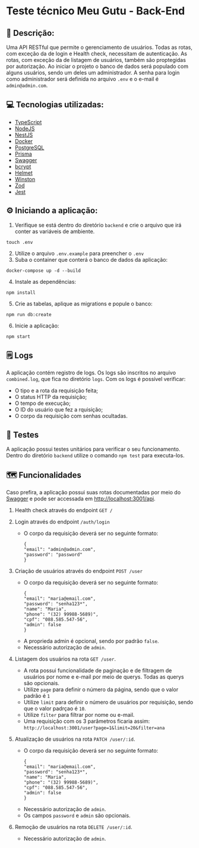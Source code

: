 # Teste técnico Meu Gutu - Back-End

## 📝 Descrição:
Uma API RESTful que permite o gerenciamento de usuários. Todas as rotas, com exceção da de login e Health check, necessitam de autenticação. As rotas, com exceção da de listagem de usuários, também são proptegidas por autorização. Ao iniciar o projeto o banco de dados será populado com alguns usuários, sendo um deles um administrador. A senha para login como administrador será definida no arquivo ```.env``` e o e-mail é ```admin@admin.com```.  

## 💻 Tecnologias utilizadas:
- <a href="https://www.typescriptlang.org/" target="_blank">TypeScript</a>
- <a href="https://nodejs.org/en" target="_blank">NodeJS</a>
- <a href="https://nestjs.com/" target="_blank">NestJS</a>
- <a href="https://www.docker.com/" target="_blank">Docker</a>
- <a href="https://www.postgresql.org/">PostgreSQL</a>
- <a href="https://www.prisma.io/" target="_blank">Prisma</a>
- <a href="https://swagger.io/" target="_blank">Swagger</a>
- <a href="https://github.com/kelektiv/node.bcrypt.js" target="_blank">bcrypt</a>
- <a href="https://github.com/helmetjs/helmet" target="_blank">Helmet</a>
- <a href="https://github.com/winstonjs/winston" target="_blank">Winston</a>
- <a href="https://zod.dev/" target="_blank">Zod</a>
- <a href="https://jestjs.io/pt-BR/" target="_blank">Jest</a>

## ⚙️ Iniciando a aplicação:
1. Verifique se está dentro do diretório ```backend``` e crie o arquivo que irá conter as variáveis de ambiente.
  ```
  touch .env
  ```
2. Utilize o arquivo ```.env.example``` para preencher o ```.env```
3. Suba o container que conterá o banco de dados da aplicação:
  ```
  docker-compose up -d --build
  ```
4. Instale as dependências:
  ```
  npm install
  ```
5. Crie as tabelas, aplique as migrations e popule o banco:
  ```
  npm run db:create
  ```
6. Inicie a aplicação:
  ```
  npm start
  ```
## 🗒️ Logs
A aplicação contém registro de logs. Os logs são inscritos no arquivo ```combined.log```, que fica no diretório ```logs```. Com os logs é possível verificar:
- O tipo e a rota da requisição feita;
- O status HTTP da requisição;
- O tempo de execução;
- O ID do usuário que fez a rquisição;
- O corpo da requisição com senhas ocultadas.


## 🧪 Testes
A aplicação possui testes unitários para verificar o seu funcionamento. Dentro do diretório ```backend``` utilize o comando ```npm test``` para executa-los.


## 🗺️ Funcionalidades
Caso prefira, a aplicação possui suas rotas documentadas por meio do <a href="https://swagger.io/" target="_blank">Swagger</a> e pode ser accessada em <a href="http://localhost:3001/api" target="_blank">http://localhost:3001/api</a>.

1. Health check através do endpoint ```GET /```

2. Login através do endpoint ```/auth/login```
   - O corpo da requisição deverá ser no seguinte formato:
     ```
     {
     "email": "admin@admin.com",
     "password": "password"
     }
     ```
3. Criação de usuários através do endpoint ```POST /user```
   - O corpo da requisição deverá ser no seguinte formato:
     ```
     {
     "email": "maria@email.com",
     "password": "senha123*",
     "name": "Maria",
     "phone": "(32) 99988-5689)",
     "cpf": "088.585.547-56",
     "admin": false
     }
     ```
   - A proprieda admin é opcional, sendo por padrão ```false```.
   - Necessário autorização de ```admin```.
4. Listagem dos usuários na rota ```GET /user```.
   - A rota possui funcionalidade de paginação e de filtragem de usuários por nome e e-mail por meio de querys. Todas as querys são opcionais.
   - Utilize ```page``` para definir o número da página, sendo que o valor padrão é ```1```
   - Utilize ```limit``` para definir o número de usuários por requisição, sendo que o valor padrçao é ```10```.
   - Utilize ```filter``` para filtrar por nome ou e-mail.
   - Uma requisição com os 3 parâmetros ficaria assim:
     ```http://localhost:3001/user?page=1&limit=20&filter=ana```
5. Atualização de usuários na rota ```PATCH /user/:id```.
   - O corpo da requisição deverá ser no seguinte formato:
     ```
     {
     "email": "maria@email.com",
     "password": "senha123*",
     "name": "Maria",
     "phone": "(32) 99988-5689)",
     "cpf": "088.585.547-56",
     "admin": false
     }
     ```
   - Necessário autorização de ```admin```.
   - Os campos ```password``` e ```admin``` são opcionais.
6. Remoção de usuários na rota ```DELETE /user/:id```.
   - Necessário autorização de ```admin```.



     
     
